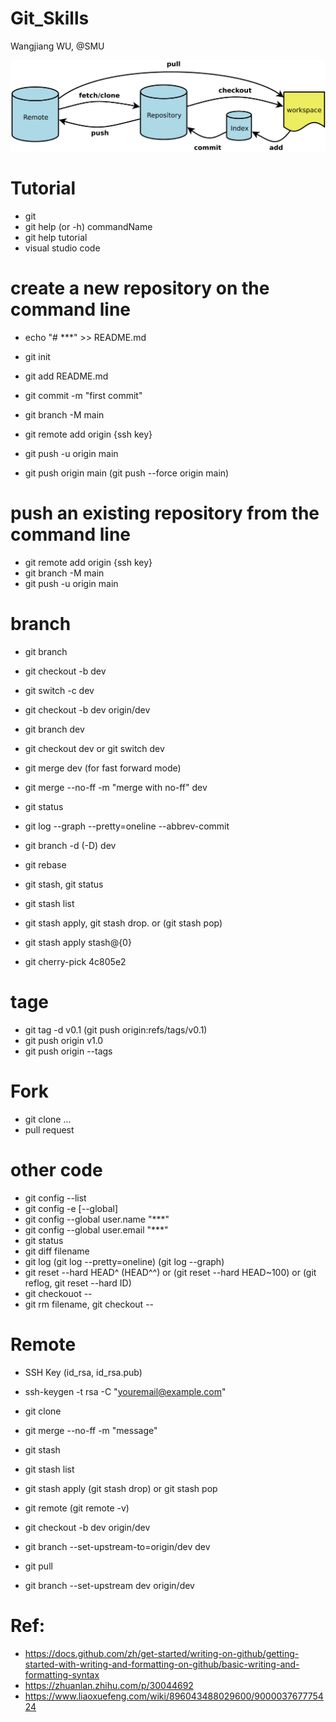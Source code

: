 # Git_Skills
Wangjiang WU, @SMU

![image](git_sche.png)

# Tutorial
- git
- git help (or -h) commandName
- git help tutorial
- visual studio code

# create a new repository on the command line
- echo "# ***" >> README.md
- git init
- git add README.md
- git commit -m "first commit"
- git branch -M main
- git remote add origin {ssh key}
- git push -u origin main

- git push origin main (git push --force origin main)

# push an existing repository from the command line
- git remote add origin {ssh key}
- git branch -M main
- git push -u origin main

# branch
- git branch
- git checkout -b dev 
- git switch -c dev
- git checkout -b dev origin/dev
- git branch dev
- git checkout dev or git switch dev
- git merge dev (for fast forward mode)
- git merge --no-ff -m "merge with no-ff" dev
- git status
- git log --graph --pretty=oneline --abbrev-commit
- git branch -d (-D) dev
- git rebase

- git stash, git status
- git stash list
- git stash apply, git stash drop. or (git stash pop)
- git stash apply stash@{0}
- git cherry-pick 4c805e2

# tage
- git tag -d v0.1 (git push origin:refs/tags/v0.1)
- git push origin v1.0
- git push origin --tags

# Fork
- git clone ...
- pull request

# other code
- git config --list
- git config -e [--global]
- git config --global user.name "***"
- git config --global user.email "***"
- git status
- git diff filename
- git log  (git log --pretty=oneline) (git log --graph)
- git reset --hard HEAD^ (HEAD^^) or (git reset --hard HEAD~100) or (git reflog, git reset --hard ID)
- git checkouot -- <file>
- git rm filename, git checkout --<filename>

# Remote
- SSH Key (id_rsa, id_rsa.pub)
- ssh-keygen -t rsa -C "youremail@example.com"
- git clone <github link>

- git merge --no-ff -m "message"
- git stash
- git stash list
- git stash apply (git stash drop) or git stash pop

- git remote (git remote -v)
- git checkout -b dev origin/dev
- git branch --set-upstream-to=origin/dev dev
- git pull
- git branch --set-upstream dev origin/dev

# Ref:
- https://docs.github.com/zh/get-started/writing-on-github/getting-started-with-writing-and-formatting-on-github/basic-writing-and-formatting-syntax
- https://zhuanlan.zhihu.com/p/30044692
- https://www.liaoxuefeng.com/wiki/896043488029600/900003767775424
